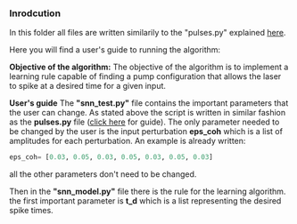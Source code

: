 ### Inrodcution </md>

In this folder all files are written similarily to the "pulses.py" explained [here](https://github.com/SamiNakouzi/YAMADA).

Here you will find a user's guide to running the algorithm:

**Objective of the algorithm:**
The objective of the algorithm is to implement a learning rule capable of finding a pump configuration that allows the laser to spike at a desired time for a given input.

**User's guide**
The **"snn_test.py"** file contains the important parameters that the user can change. As stated above the script is written in similar fashion as the **pulses.py** file ([click here](https://github.com/SamiNakouzi/YAMADA) for guide).
The only parameter needed to be changed by the user is the input perturbation **eps_coh** which is a list of amplitudes for each perturbation. An example is already written:
```python
eps_coh= [0.03, 0.05, 0.03, 0.05, 0.03, 0.05, 0.03] 
```
all the other parameters don't need to be changed.

Then in the **"snn_model.py"** file there is the rule for the learning algorithm. the first important parameter is **t_d** which is a list representing the desired spike times.
